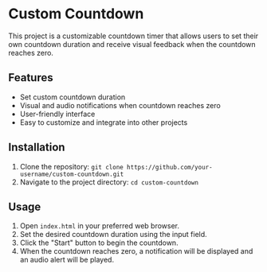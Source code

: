 # Custom Countdown

This project is a customizable countdown timer that allows users to set their own countdown duration and receive visual feedback when the countdown reaches zero.

## Features

- Set custom countdown duration
- Visual and audio notifications when countdown reaches zero
- User-friendly interface
- Easy to customize and integrate into other projects

## Installation

1. Clone the repository: `git clone https://github.com/your-username/custom-countdown.git`
2. Navigate to the project directory: `cd custom-countdown`

## Usage

1. Open `index.html` in your preferred web browser.
2. Set the desired countdown duration using the input field.
3. Click the "Start" button to begin the countdown.
4. When the countdown reaches zero, a notification will be displayed and an audio alert will be played.
